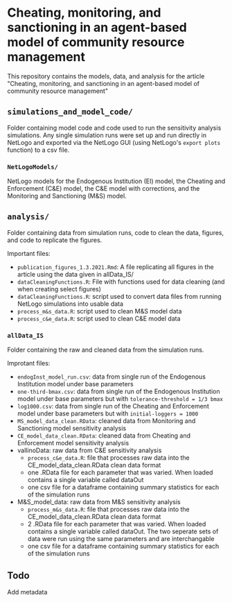 # Cheating, monitoring, and sanctioning in an agent-based model of community resource management

This repository contains the models, data, and analysis for the article "Cheating, monitoring, and sanctioning in an agent-based model of community resource management" 

## `simulations_and_model_code/`
Folder containing model code and code used to run the sensitivity analysis simulations. Any single simulation runs were set up and run directly in NetLogo and exported via the NetLogo GUI (using NetLogo's `export plots` function) to a csv file. 

### `NetLogoModels/`
NetLogo models for the Endogenous Institution (EI) model, the Cheating and Enforcement (C&E) model, the C&E model with corrections, and the Monitoring and Sanctioning (M&S) model. 


## `analysis/` 
Folder containing data from simulation runs, code to clean the data, figures, and code to replicate the figures. 

Important files: 
- `publication_figures_1.3.2021.Rmd`: A file replicating all figures in the article using the data given in allData_IS/
- `dataCleaningFunctions.R`: File with functions used for data cleaning (and when creating select figures) 
- `dataCleaningFunctions.R`: script used to convert data files from running NetLogo simulations into usable data 
- `process_m&s_data.R`: script used to clean M&S model data
- `process_c&e_data.R`: script used to clean C&E model data

### `allData_IS`
Folder containing the raw and cleaned data from the simulation runs. 

Improtant files: 
- `endogInst_model_run.csv`: data from single run of the Endogenous Institution model under base parameters
- `one-third-bmax.csv`: data from single run of the Endogenous Institution model under base parameters but with `tolerance-threshold = 1/3 bmax`
- `log1000.csv`: data from single run of the Cheating and Enforcement model under base parameters but with `initial-loggers = 1000`
- `MS_model_data_clean.RData`: cleaned data from Monitoring and Sanctioning model sensitivity analysis 
- `CE_model_data_clean.RData`: cleaned data from Cheating and Enforcement model sensitivity analysis 
- vallinoData: raw data from C&E sensitivity analysis
   - `process_c&e_data.R`: file that processes raw data into the CE_model_data_clean.RData clean data format 
   - one .RData file for each parameter that was varied. When loaded contains a single variable called dataOut
   - one csv file for a dataframe containing summary statistics for each of the simulation runs
- M&S_model_data: raw data from M&S sensitivity analysis
   - `process_m&s_data.R`: file that processes raw data into the CE_model_data_clean.RData clean data format 
   - 2 .RData file for each parameter that was varied. When loaded contains a single variable called dataOut. The two seperate sets of data were run using the same parameters and are interchangable 
   - one csv file for a dataframe containing summary statistics for each of the simulation runs



## Todo
Add metadata 
